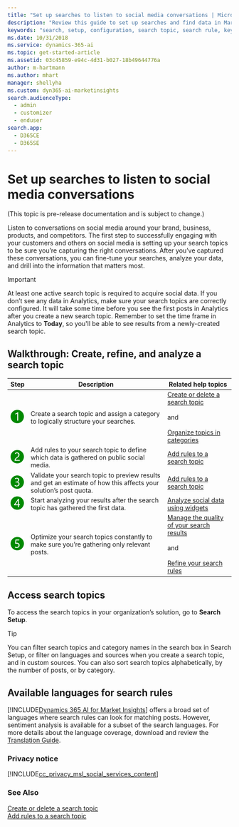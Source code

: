 ```yaml
---
title: "Set up searches to listen to social media conversations | Microsoft Docs"
description: "Review this guide to set up searches and find data in Market Insights."
keywords: "search, setup, configuration, search topic, search rule, keywords"
ms.date: 10/31/2018
ms.service: dynamics-365-ai
ms.topic: get-started-article
ms.assetid: 03c45859-e94c-4d31-b027-18b49644776a
author: m-hartmann
ms.author: mhart
manager: shellyha
ms.custom: dyn365-ai-marketinsights
search.audienceType: 
  - admin
  - customizer
  - enduser
search.app: 
  - D365CE
  - D365SE
---
```


# Set up searches to listen to social media conversations

(This topic is pre-release documentation and is subject to change.)

Listen to conversations on social media around your brand, business, products, and competitors. The first step to successfully engaging with your customers and others on social media is setting up your search topics to be sure you’re capturing the right conversations. After you’ve captured these conversations, you can fine-tune your searches, analyze your data, and drill into the information that matters most.  
  
> [!IMPORTANT]
>  At least one active search topic is required to acquire social data. If you don’t see any data in Analytics, make sure your search topics are correctly configured. It will take some time before you see the first posts in Analytics after you create a new search topic. Remember to set the time frame in Analytics to **Today**, so you'll be able to see results from a newly-created search topic.  
  
## Walkthrough: Create, refine, and analyze a search topic  
  
|Step|Description|Related help topics|  
|----------|-----------------|-------------------------|  
|![step 1](media/crm-ua-walkthrough-green-1.png "Step 1")|Create a search topic and assign a category to logically structure your searches.|[Create or delete a search topic](create-delete-search-topic.md)<br /><br /> and<br /><br /> [Organize topics in categories](search-topic-categories.md)|  
|![step 2](media/crm-ua-walkthrough-green-2.png "Step 2")|Add rules to your search topic to define which data is gathered on public social media.|[Add rules to a search topic](add-rules-search-topic.md)|  
|![step 3](media/crm-ua-walkthrough-green-3.png "Step 3")|Validate your search topic to preview results and get an estimate of how this affects your solution’s post quota.|[Add rules  to a search topic](add-rules-search-topic.md)|  
|![step 4](media/crm-ua-walkthrough-green-4.png "Step 4")|Start analyzing your results after the search topic has gathered the first data.|[Analyze social data using widgets](analyze-social-data-using-widgets.md)|  
|![step 5](media/crm-ua-walkthrough-green-5.png "Step 5")|Optimize your search topics constantly to make sure you’re gathering only relevant posts.|[Manage the quality of your search results](search-results-quality.md)<br /><br /> and<br /><br /> [Refine your search rules](refine-search-rules.md)|  
  
## Access search topics  
 To access the search topics in your organization’s solution, go to **Search Setup**.  
  
> [!TIP]
>  You can filter search topics and category names in the search box in Search Setup, or filter on languages and sources when you create a search topic, and in custom sources. You can also sort search topics alphabetically, by the number of posts, or by category.  
  
## Available languages for search rules  
 [!INCLUDE[Dynamics 365 AI for Market Insights](../includes/pn-market-insights-long.md)] offers a broad set of languages where search rules can look for matching posts. However, sentiment analysis is available for a subset of the search languages. For more details about the language coverage, download and review the [Translation Guide](https://go.microsoft.com/fwlink/p/?LinkId=391086).  
  
### Privacy notice  
 [!INCLUDE[cc_privacy_msl_social_services_content](../includes/cc-privacy-market-insights-social-services-content.md)]  
  
### See Also  
 [Create or delete a search topic](create-delete-search-topic.md)   
 [Add rules to a search topic](add-rules-search-topic.md)
 
